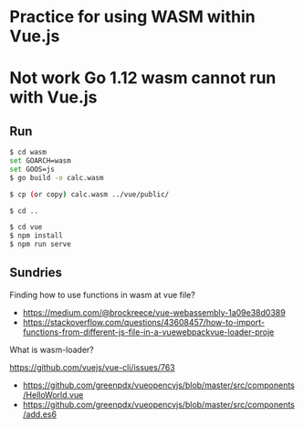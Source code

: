 # Practice for using WASM within Vue.js

# Not work Go 1.12 wasm cannot run with Vue.js

## Run
```sh
$ cd wasm
set GOARCH=wasm
set GOOS=js
$ go build -o calc.wasm

$ cp (or copy) calc.wasm ../vue/public/

$ cd ..

$ cd vue
$ npm install
$ npm run serve
```

## Sundries

Finding how to use functions in wasm at vue file?

* https://medium.com/@brockreece/vue-webassembly-1a09e38d0389
* https://stackoverflow.com/questions/43608457/how-to-import-functions-from-different-js-file-in-a-vuewebpackvue-loader-proje


What is wasm-loader?

https://github.com/vuejs/vue-cli/issues/763
* https://github.com/greenpdx/vueopencvjs/blob/master/src/components/HelloWorld.vue
* https://github.com/greenpdx/vueopencvjs/blob/master/src/components/add.es6

